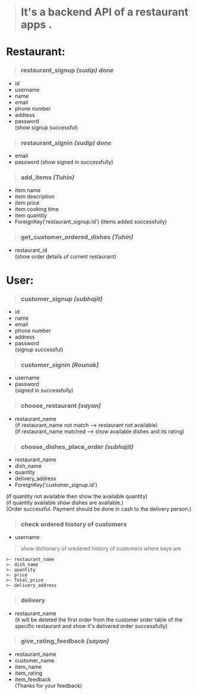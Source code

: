 > # It's a backend API of a restaurant apps .







# **Restaurant**:
> ### restaurant_signup ***(sudip) done***
- id
- username
- name
- email
- phone number
- address
- password\
(show signup successful)
> ### restaurant_signin ***(sudip) done***
  - email
  - password
  (show signed in successfully)
 >### add_items ***(Tuhin)***
  - item name
  - item description
  - item price
  - item cooking time
  - item quantity
  - ForeignKey('restaurant_signup.id')
    (items added successfully)
> ### get_customer_ordered_dishes ***(Tuhin)***
  - restaurant_id\
  (show order details of current restaurant)

# **User**:
> ### customer_signup ***(subhajit)***
  - id
  - name
  - email
  - phone number
  - address
  - password\
  (signup successful)
>### customer_signin ***(Rounak)***
  - username
  - password\
  (signed in successfully)
> ### choose_restaurant ***(sayan)***
  - restaurant_name\
  (if restaurant_name not match --> restaurant not available)\
  (if restaurant_name matched --> show available dishes and its rating)
> ### choose_dishes_place_order ***(subhajit)***
  - restaurant_name
  - dish_name
  - quantity
  - delivery_address
  - ForeignKey('customer_signup.id')
  
  (if quantity not available then show the available quantity) \
  (if quantity available show dishes are available.)\
  (Order successful. Payment should be done in cash to the delivery person.)
> ### check ordered history of customers
  - username
  >show dictionary of oredered history of customers where keys are 
  ```
  >- restaurant_name
  >- dish_name
  >- quantity
  >- price
  >- Total_price
  >- delivery_address
  ```
> ### delivery
- restaurant_name\
  (it will be deleted the first order from the customer order table of the specific restaurant and show it's delivered order successfully)
> ###  give_rating_feedback ***(sayan)***
  - restaurant_name
  - customer_name
  - item_name
  - item_rating
  - item_feedback \
  (Thanks for your feedback)
